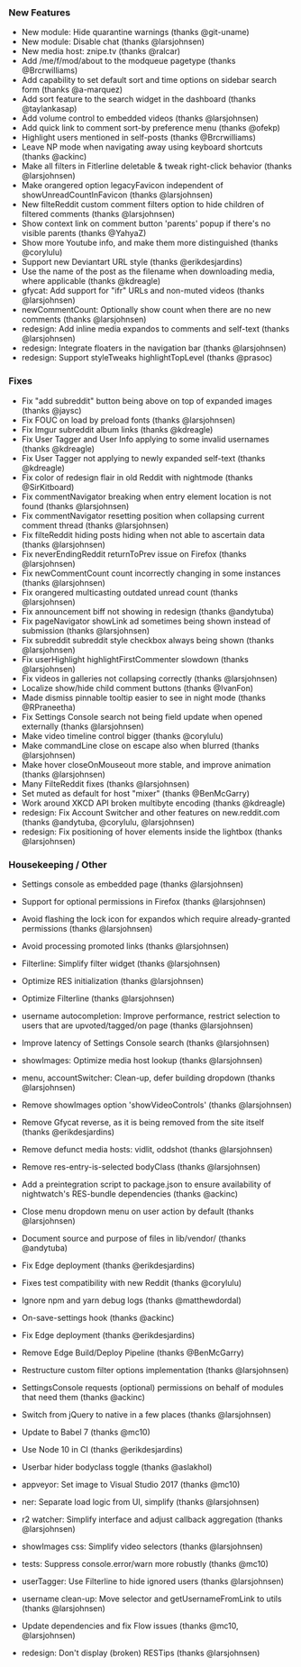 ### New Features

- New module: Hide quarantine warnings (thanks @git-uname)
- New module: Disable chat (thanks @larsjohnsen)
- New media host: znipe.tv (thanks @ralcar)
- Add /me/f/mod/about to the modqueue pagetype (thanks @Brcrwilliams)
- Add capability to set default sort and time options on sidebar search form (thanks @a-marquez)
- Add sort feature to the search widget in the dashboard (thanks @taylankasap)
- Add volume control to embedded videos (thanks @larsjohnsen)
- Add quick link to comment sort-by preference menu (thanks @ofekp)
- Highlight users mentioned in self-posts (thanks @Brcrwilliams)
- Leave NP mode when navigating away using keyboard shortcuts (thanks @ackinc)
- Make all filters in Fitlerline deletable & tweak right-click behavior (thanks @larsjohnsen)
- Make orangered option legacyFavicon independent of showUnreadCountInFavicon (thanks @larsjohnsen)
- New filteReddit custom comment filters option to hide children of filtered comments (thanks @larsjohnsen)
- Show context link on comment button 'parents' popup if there's no visible parents (thanks @YahyaZ)
- Show more Youtube info, and make them more distinguished (thanks @corylulu)
- Support new Deviantart URL style (thanks @erikdesjardins)
- Use the name of the post as the filename when downloading media, where applicable (thanks @kdreagle)
- gfycat: Add support for "ifr" URLs and non-muted videos (thanks @larsjohnsen)
- newCommentCount: Optionally show count when there are no new comments (thanks @larsjohnsen)
- redesign: Add inline media expandos to comments and self-text (thanks @larsjohnsen)
- redesign: Integrate floaters in the navigation bar (thanks @larsjohnsen)
- redesign: Support styleTweaks highlightTopLevel (thanks @prasoc)

### Fixes

- Fix "add subreddit" button being above on top of expanded images (thanks @jaysc)
- Fix FOUC on load by preload fonts (thanks @larsjohnsen)
- Fix Imgur subreddit album links (thanks @kdreagle)
- Fix User Tagger and User Info applying to some invalid usernames (thanks @kdreagle)
- Fix User Tagger not applying to newly expanded self-text (thanks @kdreagle)
- Fix color of redesign flair in old Reddit with nightmode (thanks @SirKitboard)
- Fix commentNavigator breaking when entry element location is not found (thanks @larsjohnsen)
- Fix commentNavigator resetting position when collapsing current comment thread (thanks @larsjohnsen)
- Fix filteReddit hiding posts hiding when not able to ascertain data (thanks @larsjohnsen)
- Fix neverEndingReddit returnToPrev issue on Firefox (thanks @larsjohnsen)
- Fix newCommentCount count incorrectly changing in some instances (thanks @larsjohnsen)
- Fix orangered multicasting outdated unread count (thanks @larsjohnsen)
- Fix announcement biff not showing in redesign (thanks @andytuba)
- Fix pageNavigator showLink ad sometimes being shown instead of submission (thanks @larsjohnsen)
- Fix subreddit subreddit style checkbox always being shown (thanks @larsjohnsen)
- Fix userHighlight highlightFirstCommenter slowdown (thanks @larsjohnsen)
- Fix videos in galleries not collapsing correctly (thanks @larsjohnsen)
- Localize show/hide child comment buttons (thanks @IvanFon)
- Made dismiss pinnable tooltip easier to see in night mode (thanks @RPraneetha)
- Fix Settings Console search not being field update when opened externally (thanks @larsjohnsen)
- Make video timeline control bigger (thanks @corylulu)
- Make commandLine close on escape also when blurred (thanks @larsjohnsen)
- Make hover closeOnMouseout more stable, and improve animation (thanks @larsjohnsen)
- Many FilteReddit fixes (thanks @larsjohnsen)
- Set muted as default for host "mixer" (thanks @BenMcGarry)
- Work around XKCD API broken multibyte encoding (thanks @kdreagle)
- redesign: Fix Account Switcher and other features on new.reddit.com (thanks @andytuba, @corylulu, @larsjohnsen)
- redesign: Fix positioning of hover elements inside the lightbox (thanks @larsjohnsen)

### Housekeeping / Other

- Settings console as embedded page (thanks @larsjohnsen)
- Support for optional permissions in Firefox (thanks @larsjohnsen) 
- Avoid flashing the lock icon for expandos which require already-granted permissions (thanks @larsjohnsen)
- Avoid processing promoted links (thanks @larsjohnsen)
- Filterline: Simplify filter widget (thanks @larsjohnsen)

- Optimize RES initialization (thanks @larsjohnsen)
- Optimize Filterline (thanks @larsjohnsen)
- username autocompletion: Improve performance, restrict selection to users that are upvoted/tagged/on page (thanks @larsjohnsen)
- Improve latency of Settings Console search (thanks @larsjohnsen)
- showImages: Optimize media host lookup (thanks @larsjohnsen)
- menu, accountSwitcher: Clean-up, defer building dropdown (thanks @larsjohnsen)

- Remove showImages option 'showVideoControls' (thanks @larsjohnsen)
- Remove Gfycat reverse, as it is being removed from the site itself (thanks @erikdesjardins)
- Remove defunct media hosts: vidlit, oddshot (thanks @larsjohnsen)
- Remove res-entry-is-selected bodyClass (thanks @larsjohnsen)

- Add a preintegration script to package.json to ensure availability of nightwatch's RES-bundle dependencies (thanks @ackinc)
- Close menu dropdown menu on user action by default (thanks @larsjohnsen)
- Document source and purpose of files in lib/vendor/ (thanks @andytuba)
- Fix Edge deployment (thanks @erikdesjardins)
- Fixes test compatibility with new Reddit (thanks @corylulu)
- Ignore npm and yarn debug logs (thanks @matthewdordal)
- On-save-settings hook (thanks @ackinc)
- Fix Edge deployment (thanks @erikdesjardins)
- Remove Edge Build/Deploy Pipeline (thanks @BenMcGarry)
- Restructure custom filter options implementation (thanks @larsjohnsen)
- SettingsConsole requests (optional) permissions on behalf of modules that need them (thanks @ackinc)
- Switch from jQuery to native in a few places (thanks @larsjohnsen)
- Update to Babel 7 (thanks @mc10)
- Use Node 10 in CI (thanks @erikdesjardins)
- Userbar hider bodyclass toggle (thanks @aslakhol)
- appveyor: Set image to Visual Studio 2017 (thanks @mc10)
- ner: Separate load logic from UI, simplify (thanks @larsjohnsen)
- r2 watcher: Simplify interface and adjust callback aggregation (thanks @larsjohnsen)
- showImages css: Simplify video selectors (thanks @larsjohnsen)
- tests: Suppress console.error/warn more robustly (thanks @mc10)
- userTagger: Use Filterline to hide ignored users (thanks @larsjohnsen)
- username clean-up: Move selector and getUsernameFromLink to utils (thanks @larsjohnsen)
- Update dependencies and fix Flow issues (thanks @mc10, @larsjohnsen)
- redesign: Don't display (broken) RESTips (thanks @larsjohnsen)
